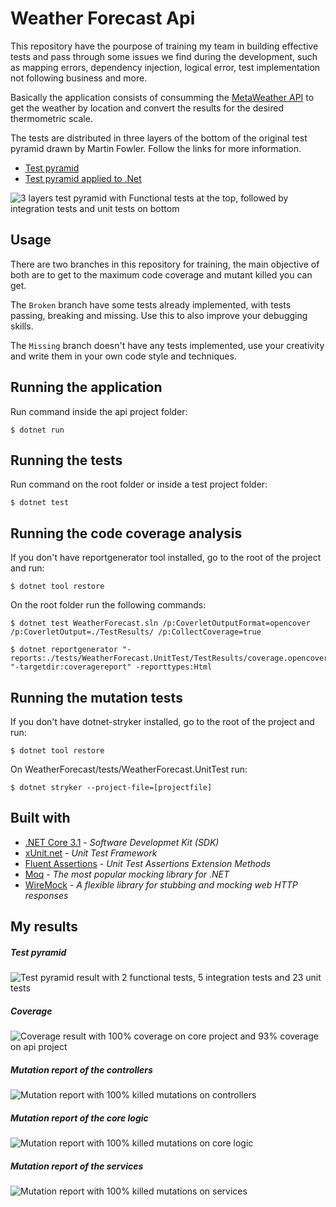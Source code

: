 # Weather Forecast Api

This repository have the pourpose of training my team in building effective tests and pass through some issues we find during the development, such as mapping errors, dependency injection, logical error, test implementation not following business and more.

Basically the application consists of consumming the [MetaWeather API](https://www.metaweather.com/api/) to get the weather by location and convert the results for the desired thermometric scale.

The tests are distributed in three layers of the bottom of the original test pyramid drawn by Martin Fowler. Follow the links for more information.

- [Test pyramid](https://martinfowler.com/bliki/TestPyramid.html)
- [Test pyramid applied to .Net](https://docs.microsoft.com/en-us/dotnet/architecture/modern-web-apps-azure/test-asp-net-core-mvc-apps)

![3 layers test pyramid with Functional tests at the top, followed by integration tests and unit tests on bottom](https://github.com/cboiam/WeatherForecast/raw/master/images/TestPyramid.png)

## Usage

There are two branches in this repository for training, the main objective of both are to get to the maximum code coverage and mutant killed you can get.

The `Broken` branch have some tests already implemented, with tests passing, breaking and missing. Use this to also improve your debugging skills.

The `Missing` branch doesn't have any tests implemented, use your creativity and write them in your own code style and techniques.

## Running the application

Run command inside the api project folder:

```
$ dotnet run
```

## Running the tests

Run command on the root folder or inside a test project folder:

```
$ dotnet test
```

## Running the code coverage analysis

If you don't have reportgenerator tool installed, go to the root of the project and run:

```
$ dotnet tool restore
```

On the root folder run the following commands:

```
$ dotnet test WeatherForecast.sln /p:CoverletOutputFormat=opencover /p:CoverletOutput=./TestResults/ /p:CollectCoverage=true

$ dotnet reportgenerator "-reports:./tests/WeatherForecast.UnitTest/TestResults/coverage.opencover.xml;./tests/WeatherForecast.IntegrationTest/TestResults/coverage.opencover.xml;./tests/WeatherForecast.FunctionalTest/TestResults/coverage.opencover.xml" "-targetdir:coveragereport" -reporttypes:Html
```

## Running the mutation tests

If you don't have dotnet-stryker installed, go to the root of the project and run:

```
$ dotnet tool restore
```

On WeatherForecast/tests/WeatherForecast.UnitTest run:

```
$ dotnet stryker --project-file=[projectfile]
```

## Built with

- [.NET Core 3.1](https://dotnet.microsoft.com/download/dotnet-core/3.1) - _Software Developmet Kit (SDK)_
- [xUnit.net](https://xunit.net/) - _Unit Test Framework_
- [Fluent Assertions](https://fluentassertions.com/) - _Unit Test Assertions Extension Methods_
- [Moq](https://github.com/moq/moq4) - _The most popular mocking library for .NET_
- [WireMock](https://github.com/WireMock-Net/WireMock.Net) - _A flexible library for stubbing and mocking web HTTP responses_

## My results

##### Test pyramid
![Test pyramid result with 2 functional tests, 5 integration tests and 23 unit tests](https://github.com/cboiam/WeatherForecast/raw/master/images/TestPyramidResult.PNG)

##### Coverage
![Coverage result with 100% coverage on core project and 93% coverage on api project](https://github.com/cboiam/WeatherForecast/raw/master/images/CoverageReport.png)

##### Mutation report of the controllers
![Mutation report with 100% killed mutations on controllers](https://github.com/cboiam/WeatherForecast/raw/master/images/MutationReportOnUnitTestPointingToApi.PNG)

##### Mutation report of the core logic
![Mutation report with 100% killed mutations on core logic](https://github.com/cboiam/WeatherForecast/raw/master/images/MutationReportOnUnitTestPointingToCore.PNG)

##### Mutation report of the services
![Mutation report with 100% killed mutations on services](https://github.com/cboiam/WeatherForecast/raw/master/images/MutationReportOnIntegrationTestPointingToCore.PNG)
